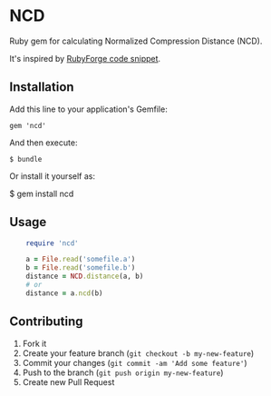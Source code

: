 # NCD
Ruby gem for calculating Normalized Compression Distance (NCD).

It's inspired by [RubyForge code snippet](http://rubyforge.org/snippet/detail.php?type=snippet&id=3).

## Installation

Add this line to your application's Gemfile:

    gem 'ncd'

And then execute:

    $ bundle

Or install it yourself as:

  $ gem install ncd

## Usage
```ruby
    require 'ncd'

    a = File.read('somefile.a')
    b = File.read('somefile.b')
    distance = NCD.distance(a, b)
    # or 
    distance = a.ncd(b)
```

## Contributing

1. Fork it
2. Create your feature branch (`git checkout -b my-new-feature`)
3. Commit your changes (`git commit -am 'Add some feature'`)
4. Push to the branch (`git push origin my-new-feature`)
5. Create new Pull Request

